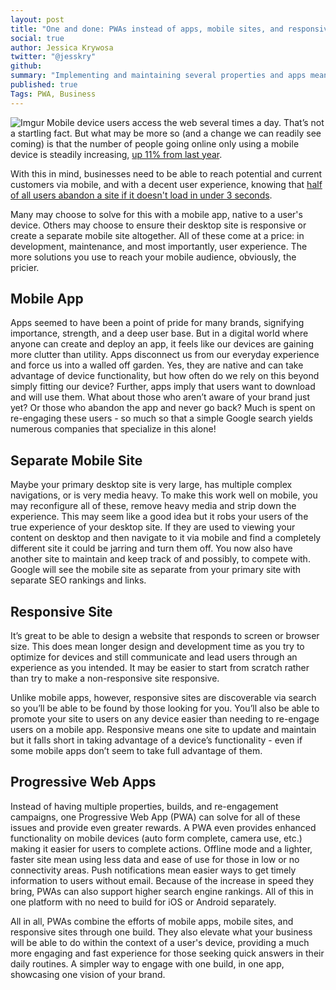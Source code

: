 ```yaml
---
layout: post
title: "One and done: PWAs instead of apps, mobile sites, and responsive design"
social: true
author: Jessica Krywosa
twitter: "@jesskry"
github:
summary: "Implementing and maintaining several properties and apps means longer development, more maintenance, and most importantly, user experience problems."
published: true
Tags: PWA, Business
---
```


![Imgur](https://i.imgur.com/ypoKyKZ.png)
Mobile device users access the web several times a day. That’s not a startling fact. But what may be more so (and a change we can readily see coming) is that the number of people going online only using a mobile device is steadily increasing, [up 11% from last year](https://www.emarketer.com/Report/US-Digital-Users-eMarketer-Forecast-2017/2001987). 

With this in mind, businesses need to be able to reach potential and current customers via mobile, and with a decent user experience, knowing that [half of all users abandon a site if it doesn't load in under 3 seconds](https://www.doubleclickbygoogle.com/articles/mobile-speed-matters/). 

Many may choose to solve for this with a mobile app, native to a user's device. Others may choose to ensure their desktop site is responsive or create a separate mobile site altogether. All of these come at a price: in development, maintenance, and most importantly, user experience. The more solutions you use to reach your mobile audience, obviously, the pricier. 

## Mobile App
Apps seemed to have been a point of pride for many brands, signifying importance, strength, and a deep user base. But in a digital world where anyone can create and deploy an app, it feels like our devices are gaining more clutter than utility. Apps disconnect us from our everyday experience and force us into a walled off garden. Yes, they are native and can take advantage of device functionality, but how often do we rely on this beyond simply fitting our device? Further, apps imply that users want to download and will use them. What about those who aren’t aware of your brand just yet? Or those who abandon the app and never go back? Much is spent on re-engaging these users - so much so that a simple Google search yields numerous companies that specialize in this alone!

## Separate Mobile Site
Maybe your primary desktop site is very large, has multiple complex navigations, or is very media heavy. To make this work well on mobile, you may reconfigure all of these, remove heavy media and strip down the experience. This may seem like a good idea but it robs your users of the true experience of your desktop site. If they are used to viewing your content on desktop and then navigate to it via mobile and find a completely different site it could be jarring and turn them off. You now also have another site to maintain and keep track of and possibly, to compete with. Google will see the mobile site as separate from your primary site with separate SEO rankings and links. 

## Responsive Site
It’s great to be able to design a website that responds to screen or browser size. This does mean longer design and development time as you try to optimize for devices and still communicate and lead users through an experience as you intended. It may be easier to start from scratch rather than try to make a non-responsive site responsive. 

Unlike mobile apps, however, responsive sites are discoverable via search so you’ll be able to be found by those looking for you. You’ll also be able to promote your site to users on any device easier than needing to re-engage users on a mobile app. Responsive means one site to update and maintain but it falls short in taking advantage of a device’s functionality - even if some mobile apps don’t seem to take full advantage of them. 

## Progressive Web Apps
Instead of having multiple properties, builds, and re-engagement campaigns, one Progressive Web App (PWA) can solve for all of these issues and provide even greater rewards. A PWA even provides enhanced functionality on mobile devices (auto form complete, camera use, etc.) making it easier for users to complete actions. Offline mode and a lighter, faster site mean using less data and ease of use for those in low or no connectivity areas. Push notifications mean easier ways to get timely information to users without email. Because of the increase in speed they bring, PWAs can also support higher search engine rankings. All of this in one platform with no need to build for iOS or Android separately.

All in all, PWAs combine the efforts of mobile apps, mobile sites, and responsive sites through one build. They also elevate what your business will be able to do within the context of a user's device, providing a much more engaging and fast experience for those seeking quick answers in their daily routines. A simpler way to engage with one build, in one app, showcasing one vision of your brand. 
